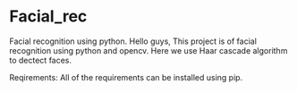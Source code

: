 # Facial_rec
Facial recognition using python.
Hello guys,
  This project is of facial recognition using python and opencv. Here we use Haar cascade algorithm to dectect faces.
  
Reqirements:
  All of the requirements can be installed using pip.
  
